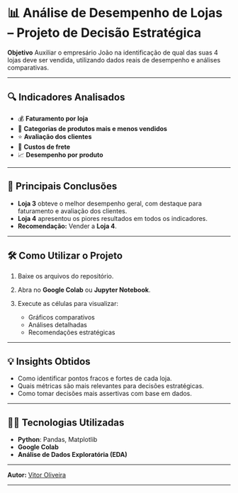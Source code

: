 # 📊 Análise de Desempenho de Lojas – Projeto de Decisão Estratégica

**Objetivo**
Auxiliar o empresário João na identificação de qual das suas 4 lojas deve ser vendida, utilizando dados reais de desempenho e análises comparativas.

---

## 🔍 Indicadores Analisados

* 💰 **Faturamento por loja**
* 🛒 **Categorias de produtos mais e menos vendidos**
* ⭐ **Avaliação dos clientes**
* 🚚 **Custos de frete**
* 📈 **Desempenho por produto**

---

## 📌 Principais Conclusões

* **Loja 3** obteve o melhor desempenho geral, com destaque para faturamento e avaliação dos clientes.
* **Loja 4** apresentou os piores resultados em todos os indicadores.
* **Recomendação:** Vender a **Loja 4**.

---

## 🛠️ Como Utilizar o Projeto

1. Baixe os arquivos do repositório.
2. Abra no **Google Colab** ou **Jupyter Notebook**.
3. Execute as células para visualizar:

   * Gráficos comparativos
   * Análises detalhadas
   * Recomendações estratégicas

---

## 💡 Insights Obtidos

* Como identificar pontos fracos e fortes de cada loja.
* Quais métricas são mais relevantes para decisões estratégicas.
* Como tomar decisões mais assertivas com base em dados.

---

## 👨‍💻 Tecnologias Utilizadas

* **Python**: Pandas, Matplotlib
* **Google Colab**
* **Análise de Dados Exploratória (EDA)**

---

**Autor:** [Vitor Oliveira](https://github.com/vloliveira)

---
